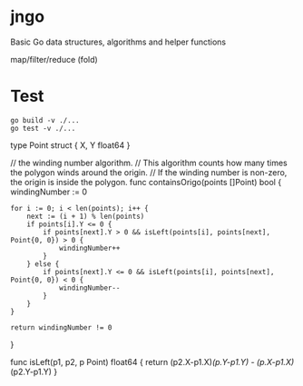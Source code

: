 # jngo
Basic Go data structures, algorithms and helper functions

map/filter/reduce (fold)

# Test
```
go build -v ./...
go test -v ./...
```

type Point struct {
    X, Y float64
}

// the winding number algorithm. 
// This algorithm counts how many times the polygon winds around the origin. 
// If the winding number is non-zero, the origin is inside the polygon.
func containsOrigo(points []Point) bool {
    windingNumber := 0

    for i := 0; i < len(points); i++ {
        next := (i + 1) % len(points)
        if points[i].Y <= 0 {
            if points[next].Y > 0 && isLeft(points[i], points[next], Point{0, 0}) > 0 {
                windingNumber++
            }
        } else {
            if points[next].Y <= 0 && isLeft(points[i], points[next], Point{0, 0}) < 0 {
                windingNumber--
            }
        }
    }

    return windingNumber != 0
}

func isLeft(p1, p2, p Point) float64 {
    return (p2.X-p1.X)*(p.Y-p1.Y) - (p.X-p1.X)*(p2.Y-p1.Y)
}
